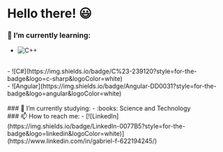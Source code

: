 # Hello there! :smiley:

### 🌱 I’m currently learning:
  -  ![C++](https://img.shields.io/badge/C%2B%2B-00599C?style=for-the-badge&logo=c%2B%2B&logoColor=white)    
   <br>
  -  ![C#](https://img.shields.io/badge/C%23-239120?style=for-the-badge&logo=c-sharp&logoColor=white)     
   <br>
  -  ![Angular](https://img.shields.io/badge/Angular-DD0031?style=for-the-badge&logo=angular&logoColor=white)    
   <br><br>
### 🔭 I’m currently studying:  
   -  :books: Science and Technology  
  <br>
### 📫 How to reach me:  
 -  [![LinkedIn](https://img.shields.io/badge/LinkedIn-0077B5?style=for-the-badge&logo=linkedin&logoColor=white)](https://www.linkedin.com/in/gabriel-f-622194245/)


